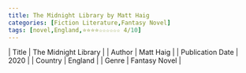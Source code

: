 ```yaml
---
title: The Midnight Library by Matt Haig
categories: [Fiction Literature,Fantasy Novel]
tags: [novel,England,⭐⭐⭐⭐☆☆☆☆☆☆ 4/10]
---
```

        
| Title | The Midnight Library  |
| Author |  Matt Haig  |
| Publication Date | 2020   |
| Country | England |
| Genre | Fantasy Novel  |
        